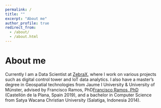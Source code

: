 ```yaml
---
permalink: /
title: ""
excerpt: "About me"
author_profile: true
redirect_from: 
  - /about/
  - /about.html
---
```



About me
======
Currently I am a Data Scientist at [ZebraX](https://www.zebrax.id/), where I work on various projects such as digital control tower and IoT data analytics. I also have a master’s degree in Geospatial technologies from Jaume I University & University of Münster, advised by Francisco Ramos, PhD[Francisco Ramos, PhD](http://pixel.uji.es/francisco/) (Castellón de la Plana, Spain 2019), and a bachelor in Computer Science from Satya Wacana Christian University (Salatiga, Indonesia 2014).
